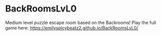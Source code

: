 # BackRoomsLvL0
Medium level puzzle escape room based on the Backrooms! Play the full game here: https://emilyspicybeatz2.github.io/BackRoomsLvL0/ 
